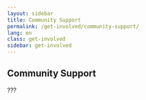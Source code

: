 ```yaml
---
layout: sidebar
title: Community Support
permalink: /get-involved/community-support/
lang: en
class: get-involved
sidebar: get-involved
---
```


## Community Support

???
